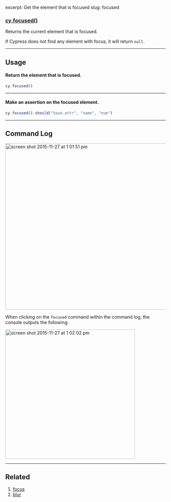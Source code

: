 excerpt: Get the element that is focused
slug: focused

### [cy.focused()](#usage)
Returns the current element that is focused.

If Cypress does not find any element with focus, it will return `null`.

***

## Usage

#### Return the element that is focused.

```javascript
cy.focused()
```

***

#### Make an assertion on the focused element.

```javascript
cy.focused().should("have.attr", "name", "num")
```

***

## Command Log

<img width="523" alt="screen shot 2015-11-27 at 1 01 51 pm" src="https://cloud.githubusercontent.com/assets/1271364/11446780/f71fb350-9509-11e5-963a-a6940fbc63b6.png">

When clicking on the `focused` command within the command log, the console outputs the following:

<img width="407" alt="screen shot 2015-11-27 at 1 02 02 pm" src="https://cloud.githubusercontent.com/assets/1271364/11446771/d104a6d0-9509-11e5-9464-2e397cb1eb24.png">

***

## Related
1. [focus](/v1.0/docs/focus)
2. [blur](/v1.0/docs/blur)